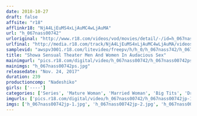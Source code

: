 ```yaml
---
date: 2018-10-27
draft: false
affsite: "r18"
afflinkr18: "NjA4LjEuMS4xLjAuMC4wLjAuMA"
url: "h_067nass00742"
urloriginal: "http://www.r18.com/videos/vod/movies/detail/-/id=h_067nass00742"
urlfinal: "http://media.r18.com/track/NjA4LjEuMS4xLjAuMC4wLjAuMA/videos/vod/movies/detail/-/id=h_067nass00742"
samplevid: "awspv3001.r18.com/litevideo/freepv/h/h_0/h_067nass742/h_067nass742_dmb_w.mp4"
title: "Showa Sensual Theater Men And Women In Audacious Sex"
mainimgurl: "pics.r18.com/digital/video/h_067nass00742/h_067nass00742ps.jpg"
mainimgs: "h_067nass00742ps.jpg"
releasedate: "Nov. 24, 2017"
duration: 239
productioncomp: "Nadeshiko"
girls: ['----']
categories: ['Series', 'Mature Woman', 'Married Woman', 'Big Tits', 'Drama', 'Over 4 Hours']
imgurls: ['pics.r18.com/digital/video/h_067nass00742/h_067nass00742jp-1.jpg', 'pics.r18.com/digital/video/h_067nass00742/h_067nass00742jp-2.jpg', 'pics.r18.com/digital/video/h_067nass00742/h_067nass00742jp-3.jpg', 'pics.r18.com/digital/video/h_067nass00742/h_067nass00742jp-4.jpg', 'pics.r18.com/digital/video/h_067nass00742/h_067nass00742jp-5.jpg', 'pics.r18.com/digital/video/h_067nass00742/h_067nass00742jp-6.jpg', 'pics.r18.com/digital/video/h_067nass00742/h_067nass00742jp-7.jpg', 'pics.r18.com/digital/video/h_067nass00742/h_067nass00742jp-8.jpg', 'pics.r18.com/digital/video/h_067nass00742/h_067nass00742jp-9.jpg', 'pics.r18.com/digital/video/h_067nass00742/h_067nass00742jp-10.jpg', 'pics.r18.com/digital/video/h_067nass00742/h_067nass00742jp-11.jpg', 'pics.r18.com/digital/video/h_067nass00742/h_067nass00742jp-12.jpg', 'pics.r18.com/digital/video/h_067nass00742/h_067nass00742jp-13.jpg', 'pics.r18.com/digital/video/h_067nass00742/h_067nass00742jp-14.jpg', 'pics.r18.com/digital/video/h_067nass00742/h_067nass00742jp-15.jpg', 'pics.r18.com/digital/video/h_067nass00742/h_067nass00742jp-16.jpg', 'pics.r18.com/digital/video/h_067nass00742/h_067nass00742jp-17.jpg', 'pics.r18.com/digital/video/h_067nass00742/h_067nass00742jp-18.jpg', 'pics.r18.com/digital/video/h_067nass00742/h_067nass00742jp-19.jpg', 'pics.r18.com/digital/video/h_067nass00742/h_067nass00742jp-20.jpg']
imgs: ['h_067nass00742jp-1.jpg', 'h_067nass00742jp-2.jpg', 'h_067nass00742jp-3.jpg', 'h_067nass00742jp-4.jpg', 'h_067nass00742jp-5.jpg', 'h_067nass00742jp-6.jpg', 'h_067nass00742jp-7.jpg', 'h_067nass00742jp-8.jpg', 'h_067nass00742jp-9.jpg', 'h_067nass00742jp-10.jpg', 'h_067nass00742jp-11.jpg', 'h_067nass00742jp-12.jpg', 'h_067nass00742jp-13.jpg', 'h_067nass00742jp-14.jpg', 'h_067nass00742jp-15.jpg', 'h_067nass00742jp-16.jpg', 'h_067nass00742jp-17.jpg', 'h_067nass00742jp-18.jpg', 'h_067nass00742jp-19.jpg', 'h_067nass00742jp-20.jpg']
---
```


